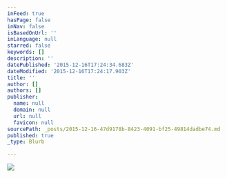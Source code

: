 ```yaml
---
inFeed: true
hasPage: false
inNav: false
isBasedOnUrl: ''
inLanguage: null
starred: false
keywords: []
description: ''
datePublished: '2015-12-16T17:24:34.683Z'
dateModified: '2015-12-16T17:24:17.903Z'
title: ''
author: []
authors: []
publisher:
  name: null
  domain: null
  url: null
  favicon: null
sourcePath: _posts/2015-12-16-47d9178b-8423-4091-bf25-49814dadbe74.md
published: true
_type: Blurb

---
```

![](https://the-grid-user-content.s3-us-west-2.amazonaws.com/10902c49-04ca-40a9-9145-61b99647f123.jpg)